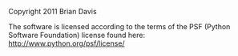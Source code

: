Copyright 2011 Brian Davis

The software is licensed according to the terms of the PSF (Python Software Foundation) license found here: http://www.python.org/psf/license/